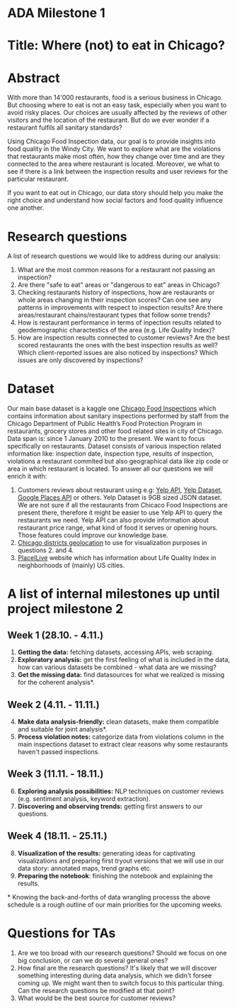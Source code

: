 # ADA Milestone 1

# Title: Where (not) to eat in Chicago?  

# Abstract

With more than 14'000 restaurants, food is a serious business in Chicago. But choosing where to eat is not an easy task, especially when you want to avoid risky places. Our choices are usually affected by the reviews of other visitors and the location of the restaurant. But do we ever wonder if a restaurant fulfils all sanitary standards?

Using Chicago Food Inspection data, our goal is to provide insights into food quality in the Windy City. We want to explore what are the violations that restaurants make most often, how they change over time and are they connected to the area where restaurant is located. Moreover, we what to see if there is a link between the inspection results and user reviews for the particular restaurant.

If you want to eat out in Chicago, our data story should help you make the right choice and understand how social factors and food quality influence one another.

# Research questions
A list of research questions we would like to address during our analysis:

1. What are the most common reasons for a restaurant not passing an inspection?
2. Are there "safe to eat" areas or "dangerous to eat" areas in Chicago?
3. Checking restaurants history of inspections, how are restaurants or whole areas changing in their inspection scores? Can one see any patterns in improvements with respect to inspection results? Are there areas/restaurant chains/restaurant types that follow some trends?
4. How is restaurant performance in terms of inpection results related to geodemographic charactestics of the area (e.g. Life Quality Index)?
5. How are inspection results connected to customer reviews? Are the best scored restaurants the ones with the best inspection results as well? Which client-reported issues are also noticed by inspections? Which issues are only discovered by inspections?

# Dataset

Our main base dataset is a kaggle one [Chicago Food Inspections](https://www.kaggle.com/chicago/chicago-food-inspections) which contains information about sanitary inspections performed by staff from the Chicago Department of Public Health’s Food Protection Program in restaurants, grocery stores and other food related sites in city of Chicago. Data span is: since 1 January 2010 to the present. We want to focus specifically on restaurants. Dataset consists of various inspection related information like: inspection date, inspection type, results of inspection, violations a restaurant commited but also geographical data like zip code or area in which restaurant is located. To answer all our questions we will enrich it with:

1. Customers reviews about restaurant using e.g: [Yelp API](https://www.yelp.com/developers/documentation/v3/business_reviews), [Yelp Dataset](https://www.yelp.com/dataset/documentation/main), [Google Places API](https://developers.google.com/places/web-service/details) or others. Yelp Dataset is 9GB sized JSON dataset. We are not sure if all the restaurants from Chicaco Food Inspections are present there, therefore it might be easier to use Yelp API to query the restaurants we need. Yelp API can also provide information about restaurant price range, what kind of food it serves or opening hours. Those features could improve our knowledge base.
3. [Chicago districts geolocation](https://data.cityofchicago.org/Facilities-Geographic-Boundaries/Boundaries-ZIP-Codes/gdcf-axmw) to use for visualization purposes in questions 2. and 4.
4. [PlaceILive](https://chicago.placeilive.com/map#41.80919639152055/-87.72926330566406/10) website which has information about Life Quality Index in neighborhoods of (mainly) US cities.
    

# A list of internal milestones up until project milestone 2

## Week 1 (28.10. - 4.11.)
1. **Getting the data:** fetching datasets, accessing APIs, web scraping.
2. **Exploratory analysis:** get the first feeling of what is included in the data, how can various datasets be combined - what data are we missing?
3. **Get the missing data:** find datasources for what we realized is missing for the coherent analysis&ast;.

## Week 2 (4.11. - 11.11.)
4. **Make data analysis-friendly:** clean datasets, make them compatible and suitable for joint analysis&ast;.
5. **Process violation notes:** categorize data from violations column in the main inspections dataset to extract clear reasons why some restaurants haven't passed inspections.

## Week 3 (11.11. - 18.11.)
6. **Exploring analysis possibilities:** NLP techniques on customer reviews (e.g. sentiment analysis, keyword extraction).
7. **Discovering and observing trends:** getting first answers to our questions.

## Week 4 (18.11. - 25.11.)
8. **Visualization of the results:** generating ideas for captivating visualizations and preparing first tryout versions that we will use in our data story: annotated maps, trend graphs etc.
9. **Preparing the notebook**: finishing the notebook and explaining the results.

&ast; Knowing the back-and-forths of data wrangling processs the above schedule is a rough outline of our main priorities for the upcoming weeks.
    

# Questions for TAs

1. Are we too broad with our research questions? Should we focus on one big conclusion, or can we do several general ones?
2. How final are the research questions? It's likely that we will discover something interesting during data analysis, which we didn't forsee coming up. We might want then to switch focus to this particular thing. Can the research questions be modified at that point?
3. What would be the best source for customer reviews?

